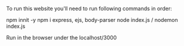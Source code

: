 To run this website you'll need to run following commands in order:

npm innit -y
npm i express, ejs, body-parser
node index.js / nodemon index.js

Run in the browser under the localhost/3000

